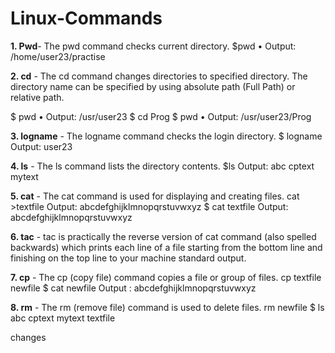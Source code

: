 # Linux-Commands

**1. Pwd**- The pwd command checks current directory.
$pwd
• Output: /home/user23/practise

**2. cd** - The cd command changes directories to specified directory. The directory name can be specified by using absolute path (Full Path) or
relative path.

$ pwd
• Output: /usr/user23
$ cd Prog
$ pwd
• Output: /usr/user23/Prog

**3. logname** - The logname command checks the login directory.
$ logname
Output: user23

**4. ls** - The ls command lists the directory contents.
$ls
Output: abc  cptext  mytext

**5. cat** - The cat command is used for displaying and creating files.
cat >textfile
Output: abcdefghijklmnopqrstuvwxyz
$ cat textfile
Output: abcdefghijklmnopqrstuvwxyz

**6. tac** - tac is practically the reverse version of cat command (also spelled backwards)
which prints each line of a file starting from the bottom line and finishing on
the top line to your machine standard output.

**7. cp** - The cp (copy file) command copies a file or group of files.
cp textfile newfile
$ cat newfile
Output : abcdefghijklmnopqrstuvwxyz

**8. rm** - The rm (remove file) command is used to delete files.
rm newfile
$ ls
abc  cptext  mytext  textfile

changes


